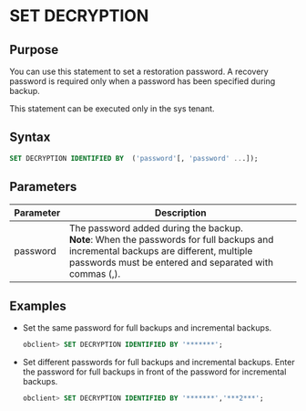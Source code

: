 # SET DECRYPTION

## Purpose

You can use this statement to set a restoration password. A recovery password is required only when a password has been specified during backup.

This statement can be executed only in the sys tenant.

## Syntax

```sql
SET DECRYPTION IDENTIFIED BY  ('password'[, 'password' ...]);
```

## Parameters

| Parameter | Description |
|----------|---------------------------------------------------------------------------------------------|
| password | The password added during the backup.  <br>**Note**: When the passwords for full backups and incremental backups are different, multiple passwords must be entered and separated with commas (,).  |

## Examples

* Set the same password for full backups and incremental backups.

   ```sql
   obclient> SET DECRYPTION IDENTIFIED BY '*******';
   ```

* Set different passwords for full backups and incremental backups. Enter the password for full backups in front of the password for incremental backups.

   ```sql
   obclient> SET DECRYPTION IDENTIFIED BY '*******','***2***';
   ```
